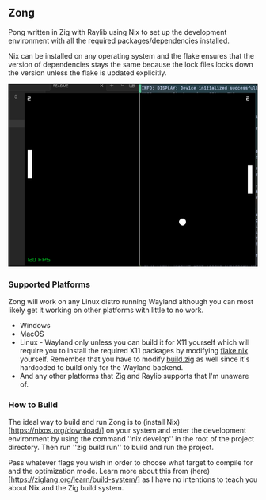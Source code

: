 ## Zong
Pong written in Zig with Raylib using Nix to set up the development environment with all the required packages/dependencies installed.

Nix can be installed on any operating system and the flake ensures that the version of dependencies stays the same because the
lock files locks down the version unless the flake is updated explicitly.

![Zong Showcase](showcase.png)
### Supported Platforms
Zong will work on any Linux distro running Wayland although you can most likely get it working on other platforms with little to no work.
- Windows
- MacOS
- Linux - Wayland only unless you can build it for X11 yourself which will require you to install the required X11 packages by
modifying [flake.nix](flake.nix) yourself. Remember that you have to modify [build.zig](build.zig) as well since it's hardcoded to build only
for the Wayland backend.
- And any other platforms that Zig and Raylib supports that I'm unaware of.

### How to Build
The ideal way to build and run Zong is to (install Nix)[https://nixos.org/download/] on your system and enter the development environment
by using the command ''nix develop'' in the root of the project directory. Then run ''zig build run'' to build and run the project.

Pass whatever flags you wish in order to choose what target to compile for and the optimization mode. Learn more about this from
(here)[https://ziglang.org/learn/build-system/] as I have no intentions to teach you about Nix and the Zig build system.
